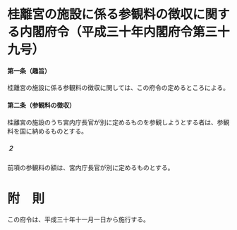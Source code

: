 # 桂離宮の施設に係る参観料の徴収に関する内閣府令（平成三十年内閣府令第三十九号）
#### 第一条（趣旨）
桂離宮の施設に係る参観料の徴収に関しては、この府令の定めるところによる。
#### 第二条（参観料の徴収）
桂離宮の施設のうち宮内庁長官が別に定めるものを参観しようとする者は、参観料を国に納めるものとする。
##### ２
前項の参観料の額は、宮内庁長官が別に定めるものとする。
# 附　則
この府令は、平成三十年十一月一日から施行する。
